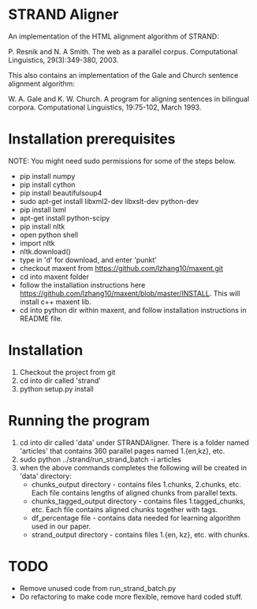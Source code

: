 # STRAND Aligner

An implementation of the HTML alignment algorithm of STRAND:

P. Resnik and N. A Smith. The web as a parallel corpus. Computational
Linguistics, 29(3):349-380, 2003.

This also contains an implementation of the Gale and Church sentence alignment
algorithm:

W. A. Gale and K. W. Church. A program for aligning sentences in
bilingual corpora. Computational Linguistics, 19:75-102, March 1993.


# Installation prerequisites
NOTE: You might need sudo permissions for some of the steps below.

* pip install numpy
* pip install cython
* pip install beautifulsoup4
* sudo apt-get install libxml2-dev libxslt-dev python-dev
* pip install lxml
* apt-get install python-scipy
* pip install nltk
* open python shell
* import nltk
* nltk.download()
* type in 'd' for download, and enter 'punkt'
* checkout maxent from https://github.com/lzhang10/maxent.git
* cd into maxent folder
* follow the installation instructions here https://github.com/lzhang10/maxent/blob/master/INSTALL.
   This will install c++ maxent lib.
* cd into python dir within maxent, and follow installation instructions in README file.

# Installation
1. Checkout the project from git
2. cd into dir called 'strand'
3. python setup.py install

# Running the program
1. cd into dir called 'data' under STRANDAligner. There is a folder named 'articles' that contains 360 parallel pages named 1.{en,kz}, etc.
2. sudo python ../strand/run_strand_batch -i articles
3. when the above commands completes the following will be created in 'data' directory:
	* chunks_output directory - contains files 1.chunks, 2.chunks, etc. Each file contains lengths of aligned chunks from parallel texts.
	* chunks_tagged_output directory - contains files 1.tagged_chunks, etc. Each file contains aligned chunks together with tags.
	* df_percentage file - contains data needed for learning algorithm used in our paper.
	* strand_output directory - contains files 1.{en, kz}, etc. with chunks.

# TODO
* Remove unused code from run_strand_batch.py
* Do refactoring to make code more flexible, remove hard coded stuff.

	
